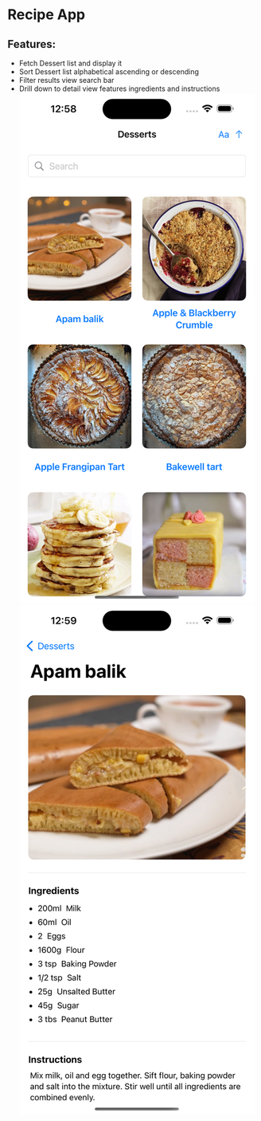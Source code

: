 # Recipe App

## Features:
- Fetch Dessert list and display it
- Sort Dessert list alphabetical ascending or descending
- Filter results view search bar
- Drill down to detail view features ingredients and instructions
![Alt text](AppImages/DessertListView.png)
![Alt text](AppImages/DessertView.png)

